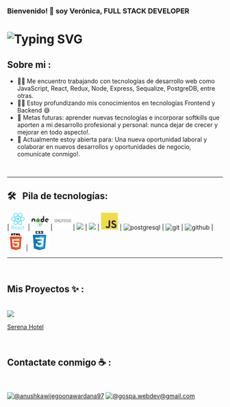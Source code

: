 ### Bienvenido!  👋 soy Verónica, FULL STACK DEVELOPER

<!--
**VeronicaBDev/VeronicaBDev** is a ✨ _special_ ✨ repository because its `README.md` (this file) appears on your GitHub profile.

Here are some ideas to get you started:

- 🔭 I’m currently working on ...
- 🌱 I’m currently learning ...
- 👯 I’m looking to collaborate on ...
- 🤔 I’m looking for help with ...
- 💬 Ask me about ...
- 📫 How to reach me: ...
- 😄 Pronouns: ...
- ⚡ Fun fact: ...
-->
<h1 ><img src="https://i.postimg.cc/xTPQjf3f/PARA-GITHUB.jpg" alt="Typing SVG" /></h1>

## Sobre mi :

- 👨‍💻 Me encuentro trabajando con tecnologías de desarrollo web como JavaScript, React, Redux, Node, Express, Sequalize, PostgreDB, entre otras.
- 💪🏼 Estoy profundizando mis conocimientos en tecnologías Frontend y Backend 😅
- 🔭 Metas futuras: aprender nuevas tecnologías e incorporar softkills que aporten a mi desarrollo profesional y personal: nunca dejar de crecer y mejorar en todo aspecto!.
- 👯 Actualmente estoy abierta para: Una nueva oportunidad laboral y colaborar en nuevos desarrollos y oportunidades de negocio, comunícate conmigo!.
<br>

<hr>

## 🛠 &nbsp; Pila de tecnologías:

|<img src="https://raw.githubusercontent.com/devicons/devicon/master/icons/react/react-original-wordmark.svg" width=40> | <img src="https://raw.githubusercontent.com/devicons/devicon/master/icons/nodejs/nodejs-original-wordmark.svg" width="40"> | <img src="https://raw.githubusercontent.com/devicons/devicon/master/icons/express/express-original-wordmark.svg" width="40"> | <img src="https://redux.js.org/img/redux.svg" width="40"> | <img src="https://www.vectorlogo.zone/logos/tailwindcss/tailwindcss-icon.svg" width="40"> | <img src="https://raw.githubusercontent.com/devicons/devicon/master/icons/javascript/javascript-original.svg" width="40"> | <img src="https://www.vectorlogo.zone/logos/postgresql/postgresql-icon.svg" alt="postgresql" width="40"> | <img src="https://www.vectorlogo.zone/logos/git-scm/git-scm-icon.svg" alt="git" width="40"> | <img src="https://www.vectorlogo.zone/logos/github/github-icon.svg" alt="github" width="40">
|<img src="https://raw.githubusercontent.com/devicons/devicon/master/icons/html5/html5-original-wordmark.svg" alt="html5" width="40"> | <img src="https://raw.githubusercontent.com/devicons/devicon/master/icons/css3/css3-original-wordmark.svg" alt="css3" width="45" height="45"/> 
<hr>

<br>

## Mis Proyectos ✨ :

<br>
<a href="https://github.com/VeronicaBDev/Serena-Hotel-">
  <img align="center" src="https://github-readme-stats.vercel.app/api/pin/?username=VeronicaBDev&repo=Serena-Hotel-&theme=tokyonight" />
</a>

<a href="https://serena-hotel.vercel.app/">Serena Hotel</a>

<br>

## Contactate conmigo ☕ :

<br>

[![@anushkawijegoonawardana97](https://img.icons8.com/fluency/48/000000/linkedin.png "@anushkawijegoonawardana97")](https://www.linkedin.com/in/veronica-b-81227a278) [![@gospa.webdev@gmail.com](https://img.icons8.com/fluency/48/000000/apple-mail.png "@gospa.webdev@gmail.com")](mailto:gospa.webdev@gmail.com)


